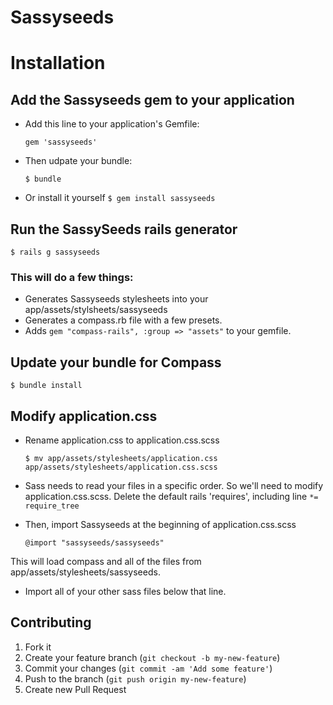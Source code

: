 # Sassyseeds

# Installation

## Add the Sassyseeds gem to your application ##

* Add this line to your application's Gemfile:

    ```gem 'sassyseeds' ```

* Then udpate your bundle:

    ```$ bundle```

* Or install it yourself
    ```$ gem install sassyseeds```


## Run the SassySeeds rails generator ##

```$ rails g sassyseeds```

### This will do a few things: ###
* Generates Sassyseeds stylesheets into your app/assets/stylsheets/sassyseeds
* Generates a compass.rb file with a few presets.
* Adds ```gem "compass-rails", :group => "assets"``` to your gemfile.

## Update your bundle for Compass ##
```$ bundle install```

## Modify application.css ##

* Rename application.css to application.css.scss

    ```$ mv app/assets/stylesheets/application.css app/assets/stylesheets/application.css.scss```

* Sass needs to read your files in a specific order. So we'll need to modify application.css.scss.
  Delete the default rails 'requires', including line  ``` *= require_tree ```

* Then, import Sassyseeds at the beginning of application.css.scss

    ``` @import "sassyseeds/sassyseeds" ```

This will load compass and all of the files from app/assets/stylesheets/sassyseeds.

* Import all of your other sass files below that line.


## Contributing ##

1. Fork it
2. Create your feature branch (`git checkout -b my-new-feature`)
3. Commit your changes (`git commit -am 'Add some feature'`)
4. Push to the branch (`git push origin my-new-feature`)
5. Create new Pull Request
